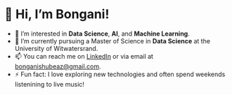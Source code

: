 # 👋 Hi, I’m Bongani!

- 👀 I’m interested in **Data Science**, **AI**, and **Machine Learning**.
- 🌱 I’m currently pursuing a Master of Science in **Data Science** at the University of Witwatersrand.
- 📫 You can reach me on [LinkedIn](https://www.linkedin.com/in/bonganishube) or via email at bonganishubeaz@gmail.com.
- ⚡ Fun fact: I love exploring new technologies and often spend weekends listenining to live music!
